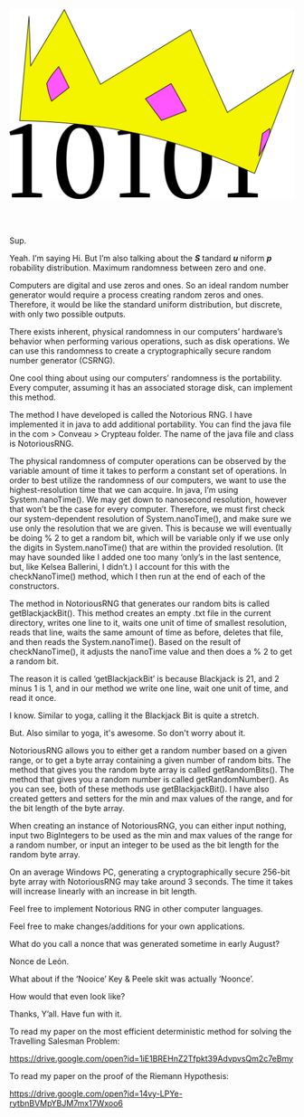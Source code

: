 ![Notorious RNG](https://github.com/Cant-Git-Right/NotoriousRNG/blob/master/logo.png)

<br/>
<br/>

Sup.  

Yeah.  I’m saying Hi.  But I’m also talking about the **_S_** tandard 
**_u_** niform **_p_** robability distribution.  Maximum randomness between zero and one.  

Computers are digital and use zeros and ones.  So an ideal random number generator would require a process creating random zeros and ones.  Therefore, it would be like the standard uniform distribution, but discrete, with only two possible outputs.  

There exists inherent, physical randomness in our computers’ hardware’s behavior when performing various operations, such as disk operations.  We can use this randomness to create a cryptographically secure random number generator (CSRNG).  

One cool thing about using our computers’ randomness is the portability.  Every computer, assuming it has an associated storage disk, can implement this method.

The method I have developed is called the Notorious RNG.  I have implemented it in java to add additional portability.  You can find the java file in the com > Conveau > Crypteau folder. The name of the java file and class is NotoriousRNG.

The physical randomness of computer operations can be observed by the variable amount of time it takes to perform a constant set of operations.  In order to best utilize the randomness of our computers, we want to use the highest-resolution time that we can acquire.  In java, I’m using System.nanoTime().  We may get down to nanosecond resolution, however that won’t be the case for every computer.  Therefore, we must first check our system-dependent resolution of System.nanoTime(), and make sure we use only the resolution that we are given.  This is because we will eventually be doing % 2 to get a random bit, which will be variable only if we use only the digits in System.nanoTime() that are within the provided resolution. (It may have sounded like I added one too many ‘only’s in the last sentence, but, like Kelsea Ballerini, I didn’t.) I account for this with the checkNanoTime() method, which I then run at the end of each of the constructors.     

The method in NotoriousRNG that generates our random bits is called getBlackjackBit().  This method creates an empty .txt file in the current directory, writes one line to it, waits one unit of time of smallest resolution, reads that line, waits the same amount of time as before, deletes that file, and then reads the System.nanoTime().  Based on the result of checkNanoTime(), it adjusts the nanoTime value and then does a % 2 to get a random bit.  

The reason it is called ‘getBlackjackBit’ is because Blackjack is 21, and 2 minus 1 is 1, and in our method we write one line, wait one unit of time, and read it once.  

I know.  Similar to yoga, calling it the Blackjack Bit is quite a stretch.  

But.  Also similar to yoga, it's awesome.  So don't worry about it.       

NotoriousRNG allows you to either get a random number based on a given range, or to get a byte array containing a given number of random bits.  The method that gives you the random byte array is called getRandomBits().  The method that gives you a random number is called getRandomNumber().  As you can see, both of these methods use getBlackjackBit().  I have also created getters and setters for the min and max values of the range, and for the bit length of the byte array. 

When creating an instance of NotoriousRNG, you can either input nothing, input two BigIntegers to be used as the min and max values of the range for a random number, or input an integer to be used as the bit length for the random byte array. 

On an average Windows PC, generating a cryptographically secure 256-bit byte array with NotoriousRNG may take around 3 seconds.  The time it takes will increase linearly with an increase in bit length.  

Feel free to implement Notorious RNG in other computer languages. 

Feel free to make changes/additions for your own applications.

What do you call a nonce that was generated sometime in early August?

Nonce de Leόn.    

What about if the ‘Nooice’ Key & Peele skit was actually ‘Noonce’.  

How would that even look like?  

Thanks, Y’all.  Have fun with it.  

To read my paper on the most efficient deterministic method for solving the Travelling Salesman Problem:

https://drive.google.com/open?id=1iE1BREHnZ2Tfpkt39AdvpvsQm2c7eBmy 

To read my paper on the proof of the Riemann Hypothesis:  

https://drive.google.com/open?id=14vy-LPYe-rytbnBVMpYBJM7mx17Wxoo6


